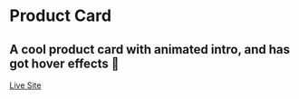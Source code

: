 # Product Card
## A cool product card with animated intro, and has got hover effects 🥙

[Live Site](https://hover-around.netlify.app/)
